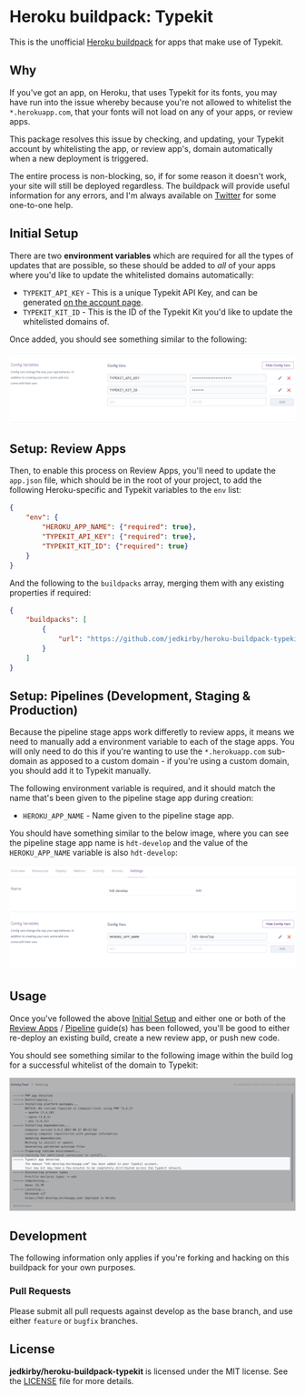 # Heroku buildpack: Typekit

This is the unofficial [Heroku buildpack](http://devcenter.heroku.com/articles/buildpacks) for apps that make use of Typekit.

## Why

If you've got an app, on Heroku, that uses Typekit for its fonts, you may have run into the issue whereby because you're not allowed to whitelist the `*.herokuapp.com`, that your fonts will not load on any of your apps, or review apps.

This package resolves this issue by checking, and updating, your Typekit account by whitelisting the app, or review app's, domain automatically when a new deployment is triggered.

The entire process is non-blocking, so, if for some reason it doesn't work, your site will still be deployed regardless. The buildpack will provide useful information for any errors, and I'm always available on [Twitter](https://twitter.com/jedkirby) for some one-to-one help.

## Initial Setup

There are two **environment variables** which are required for all the types of updates that are possible, so these should be added to _all_ of your apps where you'd like to update the whitelisted domains automatically:

- `TYPEKIT_API_KEY` - This is a unique Typekit API Key, and can be generated [on the account page](https://typekit.com/account/tokens).
- `TYPEKIT_KIT_ID` - This is the ID of the Typekit Kit you'd like to update the whitelisted domains of.

Once added, you should see something similar to the following:

![Heroku Typekit Settings](assets/heroku-typekit-settings.png?raw=true "Heroku Typekit Settings")

## Setup: Review Apps

Then, to enable this process on Review Apps, you'll need to update the `app.json` file, which should be in the root of your project, to add the following Heroku-specific and Typekit variables to the `env` list:

```json
{
    "env": {
        "HEROKU_APP_NAME": {"required": true},
        "TYPEKIT_API_KEY": {"required": true},
        "TYPEKIT_KIT_ID": {"required": true}
    }
}
```

And the following to the `buildpacks` array, merging them with any existing properties if required:

```json
{
    "buildpacks": [
        {
            "url": "https://github.com/jedkirby/heroku-buildpack-typekit"
        }
    ]
}
```

## Setup: Pipelines (Development, Staging & Production)

Because the pipeline stage apps work differetly to review apps, it means we need to manually add a environment variable to each of the stage apps. You will only need to do this if you're wanting to use the `*.herokuapp.com` sub-domain as apposed to a custom domain - if you're using a custom domain, you should add it to Typekit manually.

The following environment variable is required, and it should match the name that's been given to the pipeline stage app during creation:

- `HEROKU_APP_NAME` - Name given to the pipeline stage app.

You should have something similar to the below image, where you can see the pipeline stage app name is `hdt-develop` and the value of the `HEROKU_APP_NAME` variable is also `hdt-develop`:

![Heroku App Name](assets/heroku-app-name.png?raw=true "Heroku App Name")

## Usage

Once you've followed the above [Initial Setup](#initial-setup) and either one or both of the [Review Apps](#setup-review-apps) / [Pipeline](#setup-pipelines-development-staging--production) guide(s) has been followed, you'll be good to either re-deploy an existing build, create a new review app, or push new code.

You should see something similar to the following image within the build log for a successful whitelist of the domain to Typekit:

![Heroku Typekit Domain Added](assets/heroku-typekit-domain-added-confirm.png?raw=true "Heroku Typekit Domain Added")

## Development

The following information only applies if you're forking and hacking on this buildpack for your own purposes.

### Pull Requests

Please submit all pull requests against develop as the base branch, and use either `feature` or `bugfix` branches.

## License

**jedkirby/heroku-buildpack-typekit** is licensed under the MIT license. See the [LICENSE](LICENSE) file for more details.
